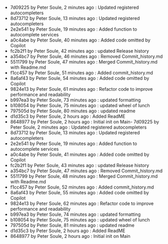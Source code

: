- 7d09225 by Peter Soule, 2 minutes ago : Updated registered autocompleters
- 8d73712 by Peter Soule, 13 minutes ago : Updated registered autocompleters
- 2e2e541 by Peter Soule, 19 minutes ago : Added function to autocomplete services
- a0c4abe by Peter Soule, 40 minutes ago : Added code omitted by Copilot
- fc2b2f1 by Peter Soule, 42 minutes ago : updated Release history
- a354bc7 by Peter Soule, 46 minutes ago : Removed Commit_history.md
- 5511799 by Peter Soule, 47 minutes ago : Merged Commit_history.md with Readme.md
- f1cc457 by Peter Soule, 51 minutes ago : Added commit_history.md
- 8a6af43 by Peter Soule, 54 minutes ago : Added code omitted by Copilot
- 9824e13 by Peter Soule, 61 minutes ago : Refactor code to improve performance and readability
- b997ea3 by Peter Soule, 73 minutes ago : updated formatting
- b108054 by Peter Soule, 75 minutes ago : updated wheel of lunch
- 797505d by Peter Soule, 80 minutes ago : updated readme
- d1d35c3 by Peter Soule, 2 hours ago : Added ReadME
- 8648977 by Peter Soule, 2 hours ago : Initial init on Main- 7d09225 by Peter Soule, 2 minutes ago : Updated registered autocompleters
- 8d73712 by Peter Soule, 13 minutes ago : Updated registered autocompleters
- 2e2e541 by Peter Soule, 19 minutes ago : Added function to autocomplete services
- a0c4abe by Peter Soule, 41 minutes ago : Added code omitted by Copilot
- fc2b2f1 by Peter Soule, 43 minutes ago : updated Release history
- a354bc7 by Peter Soule, 47 minutes ago : Removed Commit_history.md
- 5511799 by Peter Soule, 48 minutes ago : Merged Commit_history.md with Readme.md
- f1cc457 by Peter Soule, 52 minutes ago : Added commit_history.md
- 8a6af43 by Peter Soule, 55 minutes ago : Added code omitted by Copilot
- 9824e13 by Peter Soule, 62 minutes ago : Refactor code to improve performance and readability
- b997ea3 by Peter Soule, 74 minutes ago : updated formatting
- b108054 by Peter Soule, 75 minutes ago : updated wheel of lunch
- 797505d by Peter Soule, 81 minutes ago : updated readme
- d1d35c3 by Peter Soule, 2 hours ago : Added ReadME
- 8648977 by Peter Soule, 2 hours ago : Initial init on Main